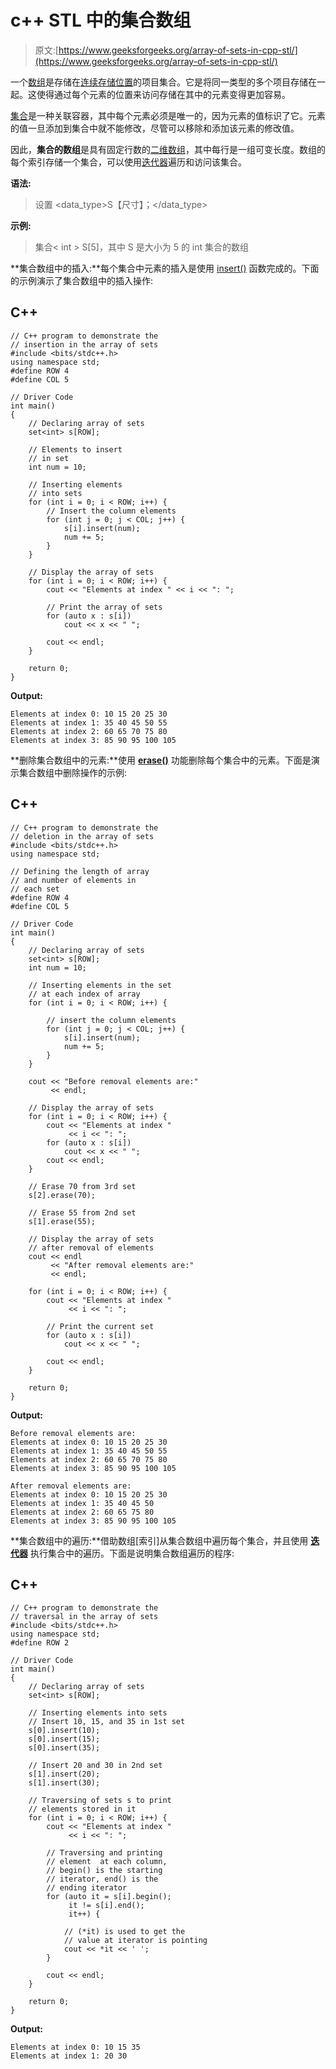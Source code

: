 # c++ STL 中的集合数组

> 原文:[https://www.geeksforgeeks.org/array-of-sets-in-cpp-stl/](https://www.geeksforgeeks.org/array-of-sets-in-cpp-stl/)

一个[数组](https://www.geeksforgeeks.org/arrays-in-c-cpp/)是存储在[连续存储位置](https://www.geeksforgeeks.org/difference-between-contiguous-and-noncontiguous-memory-allocation/)的项目集合。它是将同一类型的多个项目存储在一起。这使得通过每个元素的位置来访问存储在其中的元素变得更加容易。

[集合](https://www.geeksforgeeks.org/set-in-cpp-stl/)是一种关联容器，其中每个元素必须是唯一的，因为元素的值标识了它。元素的值一旦添加到集合中就不能修改，尽管可以移除和添加该元素的修改值。

因此，**集合的数组**是具有固定行数的[二维数组](https://www.geeksforgeeks.org/multidimensional-arrays-c-cpp/)，其中每行是一组可变长度。数组的每个索引存储一个集合，可以使用[迭代器](https://www.geeksforgeeks.org/iterators-c-stl/)遍历和访问该集合。

**语法:**

> 设置 <data_type>S【尺寸】；</data_type>

**示例:**

> 集合< int > S[5]，其中 S 是大小为 5 的 int 集合的数组

**集合数组中的插入:**每个集合中元素的插入是使用 [insert()](https://www.geeksforgeeks.org/set-insert-function-in-c-stl/) 函数完成的。下面的示例演示了集合数组中的插入操作:

## C++

```
// C++ program to demonstrate the
// insertion in the array of sets
#include <bits/stdc++.h>
using namespace std;
#define ROW 4
#define COL 5

// Driver Code
int main()
{
    // Declaring array of sets
    set<int> s[ROW];

    // Elements to insert
    // in set
    int num = 10;

    // Inserting elements
    // into sets
    for (int i = 0; i < ROW; i++) {
        // Insert the column elements
        for (int j = 0; j < COL; j++) {
            s[i].insert(num);
            num += 5;
        }
    }

    // Display the array of sets
    for (int i = 0; i < ROW; i++) {
        cout << "Elements at index " << i << ": ";

        // Print the array of sets
        for (auto x : s[i])
            cout << x << " ";

        cout << endl;
    }

    return 0;
}
```

**Output:**

```
Elements at index 0: 10 15 20 25 30 
Elements at index 1: 35 40 45 50 55 
Elements at index 2: 60 65 70 75 80 
Elements at index 3: 85 90 95 100 105

```

**删除集合数组中的元素:**使用 [**erase()**](https://www.geeksforgeeks.org/seterase-c-stl/) 功能删除每个集合中的元素。下面是演示集合数组中删除操作的示例:

## C++

```
// C++ program to demonstrate the
// deletion in the array of sets
#include <bits/stdc++.h>
using namespace std;

// Defining the length of array
// and number of elements in
// each set
#define ROW 4
#define COL 5

// Driver Code
int main()
{
    // Declaring array of sets
    set<int> s[ROW];
    int num = 10;

    // Inserting elements in the set
    // at each index of array
    for (int i = 0; i < ROW; i++) {

        // insert the column elements
        for (int j = 0; j < COL; j++) {
            s[i].insert(num);
            num += 5;
        }
    }

    cout << "Before removal elements are:"
         << endl;

    // Display the array of sets
    for (int i = 0; i < ROW; i++) {
        cout << "Elements at index "
             << i << ": ";
        for (auto x : s[i])
            cout << x << " ";
        cout << endl;
    }

    // Erase 70 from 3rd set
    s[2].erase(70);

    // Erase 55 from 2nd set
    s[1].erase(55);

    // Display the array of sets
    // after removal of elements
    cout << endl
         << "After removal elements are:"
         << endl;

    for (int i = 0; i < ROW; i++) {
        cout << "Elements at index "
             << i << ": ";

        // Print the current set
        for (auto x : s[i])
            cout << x << " ";

        cout << endl;
    }

    return 0;
}
```

**Output:**

```
Before removal elements are:
Elements at index 0: 10 15 20 25 30 
Elements at index 1: 35 40 45 50 55 
Elements at index 2: 60 65 70 75 80 
Elements at index 3: 85 90 95 100 105 

After removal elements are:
Elements at index 0: 10 15 20 25 30 
Elements at index 1: 35 40 45 50 
Elements at index 2: 60 65 75 80 
Elements at index 3: 85 90 95 100 105

```

**集合数组中的遍历:**借助数组[索引]从集合数组中遍历每个集合，并且使用 [**迭代器**](https://www.geeksforgeeks.org/iterators-c-stl/) 执行集合中的遍历。下面是说明集合数组遍历的程序:

## C++

```
// C++ program to demonstrate the
// traversal in the array of sets
#include <bits/stdc++.h>
using namespace std;
#define ROW 2

// Driver Code
int main()
{
    // Declaring array of sets
    set<int> s[ROW];

    // Inserting elements into sets
    // Insert 10, 15, and 35 in 1st set
    s[0].insert(10);
    s[0].insert(15);
    s[0].insert(35);

    // Insert 20 and 30 in 2nd set
    s[1].insert(20);
    s[1].insert(30);

    // Traversing of sets s to print
    // elements stored in it
    for (int i = 0; i < ROW; i++) {
        cout << "Elements at index "
             << i << ": ";

        // Traversing and printing
        // element  at each column,
        // begin() is the starting
        // iterator, end() is the
        // ending iterator
        for (auto it = s[i].begin();
             it != s[i].end();
             it++) {

            // (*it) is used to get the
            // value at iterator is pointing
            cout << *it << ' ';
        }

        cout << endl;
    }

    return 0;
}
```

**Output:**

```
Elements at index 0: 10 15 35 
Elements at index 1: 20 30

```